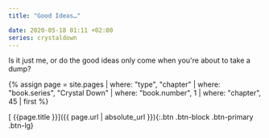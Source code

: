 ```yaml
---
title: "Good Ideas…"

date: 2020-05-18 01:11 +02:00
series: crystaldown
---
```

Is it just me, or do the good ideas only come when you're about to take a dump?

{% assign page = site.pages
  | where: "type", "chapter"
  | where: "book.series", "Crystal Down"
  | where: "book.number", 1
  | where: "chapter", 45
  | first %}

[ {{page.title }}]({{ page.url | absolute_url }}){:.btn .btn-block .btn-primary .btn-lg}
<!--more-->
